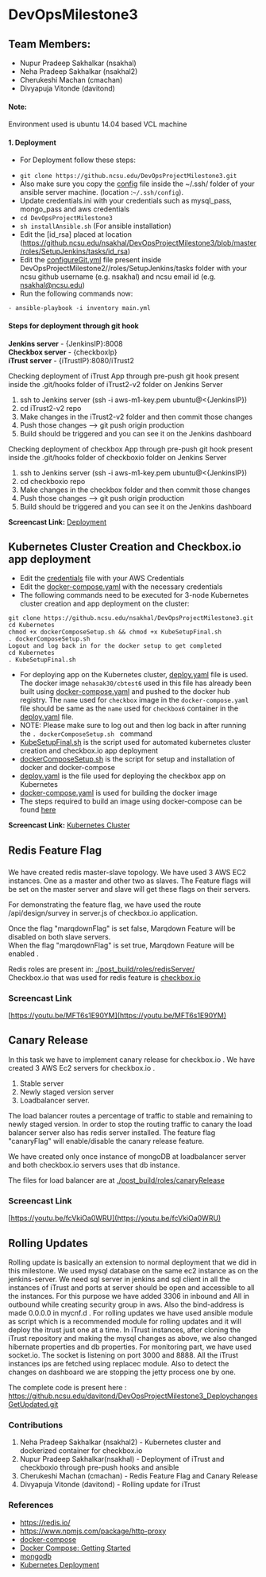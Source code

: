 # DevOpsMilestone3

## Team Members:
+ Nupur Pradeep Sakhalkar (nsakhal)
+ Neha Pradeep Sakhalkar (nsakhal2)
+ Cherukeshi Machan (cmachan)
+ Divyapuja Vitonde (davitond)

#### Note:<br/>
Environment used is ubuntu 14.04 based VCL machine
#### 1. Deployment
+ For Deployment follow these steps:
- `git clone https://github.ncsu.edu/DevOpsProjectMilestone3.git`
- Also make sure you copy the [config](config) file inside the ~/.ssh/ folder of your ansible server machine. (location :`~/.ssh/config`).
- Update credentials.ini with your credentials such as mysql_pass, mongo_pass and aws credentials
- `cd DevOpsProjectMilestone3`
- `sh installAnsible.sh` (For ansible installation)
- Edit the [id_rsa]
placed at location (https://github.ncsu.edu/nsakhal/DevOpsProjectMilestone3/blob/master/roles/SetupJenkins/tasks/id_rsa)
- Edit the [configureGit.yml](https://github.ncsu.edu/nsakhal/DevOpsProjectMilestone3/blob/master/roles/SetupJenkins/tasks/configureGit.yml) file present inside DevOpsProjectMilestone2//roles/SetupJenkins/tasks folder with your ncsu github username (e.g. nsakhal) and ncsu email id (e.g. nsakhal@ncsu.edu)
- Run the following commands now:
```
- ansible-playbook -i inventory main.yml
```
#### Steps for deployment through git hook
**Jenkins server** - {JenkinsIP}:8008  
**Checkbox server** - {checkboxIp}  
**iTrust server** - {iTrustIP}:8080/iTrust2  

Checking deployment of iTrust App through pre-push git hook present inside the .git/hooks folder of iTrust2-v2 folder on Jenkins Server
1. ssh to Jenkins server (ssh -i aws-m1-key.pem ubuntu@<{JenkinsIP})
2. cd iTrust2-v2 repo
2. Make changes in the iTrust2-v2 folder and then commit those changes
3. Push those changes --> git push origin production
4. Build should be triggered and you can see it on the Jenkins dashboard

Checking deployment of checkbox App through pre-push git hook present inside the .git/hooks folder of checkboxio folder on Jenkins Server
1. ssh to Jenkins server (ssh -i aws-m1-key.pem ubuntu@<{JenkinsIP})
2. cd checkboxio repo
2. Make changes in the checkbox folder and then commit those changes
3. Push those changes --> git push origin production
4. Build should be triggered and you can see it on the Jenkins dashboard

**Screencast Link:** [Deployment]( https://youtu.be/CEsmAjbBy7Q)

## Kubernetes Cluster Creation and Checkbox.io app deployment

+ Edit the [credentials](https://github.ncsu.edu/nsakhal/DevOpsProjectMilestone3/blob/master/Kubernetes/credentials) file with your AWS Credentials
+ Edit the [docker-compose.yaml](https://github.ncsu.edu/nsakhal/DevOpsProjectMilestone3/blob/master/Kubernetes/docker-compose.yaml) with the necessary credentials
+ The following commands need to be executed for 3-node Kubernetes cluster creation and app deployment on the cluster:
```
git clone https://github.ncsu.edu/nsakhal/DevOpsProjectMilestone3.git
cd Kubernetes
chmod +x dockerComposeSetup.sh && chmod +x KubeSetupFinal.sh
. dockerComposeSetup.sh 
Logout and log back in for the docker setup to get completed
cd Kubernetes
. KubeSetupFinal.sh
```
+ For deploying app on the Kubernetes cluster, [deploy.yaml](https://github.ncsu.edu/nsakhal/DevOpsProjectMilestone3/blob/master/Kubernetes/deploy.yaml) file is used. The docker image `nehasak30/cbtest6` used in this file has already been built using [docker-compose.yaml](https://github.ncsu.edu/nsakhal/DevOpsProjectMilestone3/blob/master/Kubernetes/docker-compose.yaml) and pushed to the docker hub registry. The `name` used for `checkbox` image in the `docker-compose.yaml` file should be same as the `name` used for `checkbox6` container in the [deploy.yaml](https://github.ncsu.edu/nsakhal/DevOpsProjectMilestone3/blob/master/Kubernetes/deploy.yaml) file.   
+ NOTE: Please make sure to log out and then log back in after running the `. dockerComposeSetup.sh ` command
+ [KubeSetupFinal.sh](https://github.ncsu.edu/nsakhal/DevOpsProjectMilestone3/blob/master/Kubernetes/KubeSetupFinal.sh) is the script used for automated kubernetes cluster creation and checkbox.io app deployment
+ [dockerComposeSetup.sh](https://github.ncsu.edu/nsakhal/DevOpsProjectMilestone3/blob/master/Kubernetes/dockerComposeSetup.sh) is the script for setup and installation of docker and docker-compose
+ [deploy.yaml](https://github.ncsu.edu/nsakhal/DevOpsProjectMilestone3/blob/master/Kubernetes/deploy.yaml) is the file used for deploying the checkbox app on Kubernetes
+ [docker-compose.yaml](https://github.ncsu.edu/nsakhal/DevOpsProjectMilestone3/blob/master/Kubernetes/docker-compose.yaml) is used for building the docker image
+ The steps required to build an image using docker-compose can be found [here](https://docs.docker.com/compose/gettingstarted/)

**Screencast Link:** [Kubernetes Cluster](https://youtu.be/7kKn3MURnP8)

## Redis Feature Flag

### 
We have created redis master-slave topology. We have used 3 AWS EC2 instances. One as a master and other two as slaves. The Feature flags will be set on the master server and slave will get these flags on their servers. 

For demonstrating the feature flag, we have used the route /api/design/survey in server.js of checkbox.io application.

Once the flag "marqdownFlag" is set false, Marqdown Feature will be disabled on both slave servers.<br /> When the flag "marqdownFlag" is set true, Marqdown Feature will be enabled .

Redis roles are present in: [./post_build/roles/redisServer/](https://github.ncsu.edu/nsakhal/DevOpsProjectMilestone3/tree/RedisFeatureFlag/post_build/roles/redisServer)
<br /> Checkbox.io that was used for redis feature is [checkbox.io](https://github.com/cmachan/checkbox.io)


### Screencast Link 
[https://youtu.be/MFT6s1E90YM](https://youtu.be/MFT6s1E90YM)


## Canary Release

In this task we have to implement canary release for checkbox.io . We have created 3 AWS Ec2 servers for checkbox.io .

1. Stable server 
2. Newly staged version server
3. Loadbalancer server. 

The load balancer routes a percentage of  traffic to stable and remaining to newly staged version.
In order to stop the routing traffic to canary the load balancer server also has redis server installed. The feature flag "canaryFlag" will enable/disable the canary release feature.

We have created only once instance of mongoDB at loadbalancer server and both checkbox.io servers uses that db instance.

The files for load balancer are at [./post_build/roles/canaryRelease](https://github.ncsu.edu/nsakhal/DevOpsProjectMilestone3/tree/CanaryRelease/post_build/roles/canaryRelease)



### Screencast Link 
[https://youtu.be/fcVkiOa0WRU](https://youtu.be/fcVkiOa0WRU)

## Rolling Updates
Rolling update is basically an extension to normal deployment that we did in this milestone. We used mysql database on the same ec2 instance as on the jenkins-server. We need sql server in jenkins and sql client in all the instances of iTrust and ports at server should be open and accessible to all the instances. For this purpose we have added 3306 in inbound and All in outbound while creating security group in aws. Also the bind-address is made 0.0.0.0 in mycnf.d . For rolling updates we have used ansible module as script which is a recommended module for rolling updates and it will deploy the itrust just one at a time. In iTrust instances, after cloning the iTrust repository and making the mysql changes as above, we also changed hibernate properties and db properties. For monitoring part, we have used socket.io. The socket is listening on port 3000 and 8888. All the iTrust instances ips are fetched using replacec module. Also to detect the changes on dashboard we are stopping the jetty process one by one.

The complete code is present here :
https://github.ncsu.edu/davitond/DevOpsProjectMilestone3_DeploychangesGetUpdated.git

### Contributions
1. Neha Pradeep Sakhalkar (nsakhal2) - Kubernetes cluster and dockerized container for checkbox.io
2. Nupur Pradeep Sakhalkar(nsakhal) - Deployment of iTrust and checkboxio through pre-push hooks and ansible
3. Cherukeshi Machan (cmachan) - Redis Feature Flag and Canary Release
4. Divyapuja Vitonde (davitond) - Rolling update for iTrust


### References
+ https://redis.io/
+ https://www.npmjs.com/package/http-proxy
+ [docker-compose](https://docs.google.com/presentation/d/1RVy4W1RQPyFiB2ANEDHo2XnwCyGkl4DSFYcBv2g1s_8/edit#slide=id.g36b7be103b_1_77)
+ [Docker Compose: Getting Started](https://docs.docker.com/compose/gettingstarted/)
+ [mongodb](https://hub.docker.com/r/frodenas/mongodb/)
+ [Kubernetes Deployment](https://kubernetes.io/docs/concepts/workloads/controllers/deployment/)
